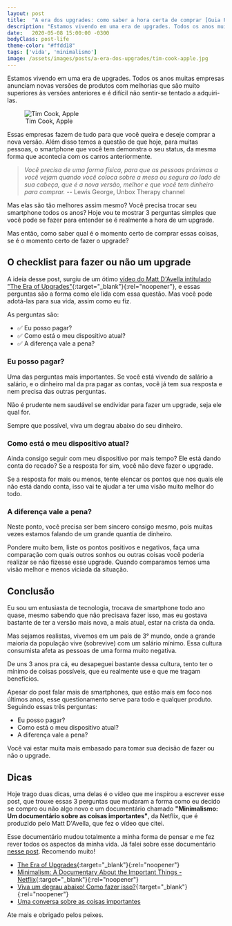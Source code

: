 ```yaml
---
layout: post
title:  "A era dos upgrades: como saber a hora certa de comprar [Guia Prático]"
description: "Estamos vivendo em uma era de upgrades. Todos os anos muitas empresas anunciam novas versões de produtos com melhorias que são muito superiores às versões anteriores e é difícil não sentir-se tentado a adquiri-las. Como saber se é o momento certo de fazer o upgrade?"
date:   2020-05-08 15:00:00 -0300
bodyClass: post-life
theme-color: "#ffdd18"
tags: ['vida', 'minimalismo']
image: /assets/images/posts/a-era-dos-upgrades/tim-cook-apple.jpg
---
```


Estamos vivendo em uma era de upgrades. Todos os anos muitas empresas anunciam novas versões de produtos com melhorias que são muito superiores às versões anteriores e é difícil não sentir-se tentado a adquiri-las.


<figure>
  <picture>
    <source type="image/webp" srcset="/assets/images/webp/posts/a-era-dos-upgrades/tim-cook-apple.webp" />
    <source srcset="/assets/images/posts/a-era-dos-upgrades/tim-cook-apple.jpg" />
    <img itemprop="image" src="/assets/images/posts/a-era-dos-upgrades/tim-cook-apple.jpg" alt="Tim Cook, Apple" />
  </picture>
  <legend>Tim Cook, Apple</legend>
</figure>

Essas empresas fazem de tudo para que você queira e deseje comprar a nova versão. Além disso temos a questão de que hoje, para muitas pessoas, o smartphone que você tem demonstra o seu status, da mesma forma que acontecia com os carros anteriormente.

> _Você precisa de uma forma física, para que as pessoas próximas a você vejam quando você coloca sobre a mesa ou segura ao lado de sua cabeça, que é a nova versão, melhor e que você tem dinheiro para comprar._ -- Lewis George, Unbox Therapy channel

Mas elas são tão melhores assim mesmo? Você precisa trocar seu smartphone todos os anos?  Hoje vou te mostrar 3 perguntas simples que você pode se fazer para entender se é realmente a hora de um upgrade.

Mas então, como saber qual é o momento certo de comprar essas coisas, se é o momento certo de fazer o upgrade?

## O checklist para fazer ou não um upgrade

A ideia desse post, surgiu de um ótimo [vídeo do Matt D'Avella intitulado "The Era of Upgrades"](https://www.youtube.com/watch?v=vCoF21OXu2E){:target="_blank"}{:rel="noopener"}, e essas perguntas são a forma como ele lida com essa questão. Mas você pode adotá-las para sua vida, assim como eu fiz.

As perguntas são:

- ✅ Eu posso pagar?
- ✅ Como está o meu dispositivo atual?
- ✅ A diferença vale a pena?

### Eu posso pagar?

Uma das perguntas mais importantes. Se você está vivendo de salário a salário, e o dinheiro mal da pra pagar as contas, você já tem sua resposta e nem precisa das outras perguntas.

Não é prudente nem saudável se endividar para fazer um upgrade, seja ele qual for.

Sempre que possível, viva um degrau abaixo do seu dinheiro.

### Como está o meu dispositivo atual?

Ainda consigo seguir com meu dispositivo por mais tempo? Ele está dando conta do recado? Se a resposta for sim, você não deve fazer o upgrade.

Se a resposta for mais ou menos, tente elencar os pontos que nos quais ele não está dando conta, isso vai te ajudar a ter uma visão muito melhor do todo.

### A diferença vale a pena?

Neste ponto, você precisa ser bem sincero consigo mesmo, pois muitas vezes estamos falando de um grande quantia de dinheiro.

Pondere muito bem, liste os pontos positivos e negativos, faça uma comparação com quais outros sonhos ou outras coisas você poderia realizar se não fizesse esse upgrade. Quando comparamos temos uma visão melhor e menos viciada da situação.


## Conclusão

Eu sou um entusiasta de tecnologia, trocava de smartphone todo ano quase, mesmo sabendo que não precisava fazer isso, mas eu gostava bastante de ter a versão mais nova, a mais atual, estar na crista da onda.

Mas sejamos realistas, vivemos em um país de 3° mundo, onde a grande maioria da população vive (sobrevive) com um salário mínimo. Essa cultura consumista afeta as pessoas de uma forma muito negativa.

De uns 3 anos pra cá, eu desapeguei bastante dessa cultura, tento ter o mínimo de coisas possíveis, que eu realmente use e que me tragam benefícios.

Apesar do post falar mais de smartphones, que estão mais em foco nos últimos anos, esse questionamento serve para todo e qualquer produto. Seguindo essas três perguntas:

- Eu posso pagar?
- Como está o meu dispositivo atual?
- A diferença vale a pena?

Você vai estar muita mais embasado para tomar sua decisão de fazer ou não o upgrade.

## Dicas

Hoje trago duas dicas, uma delas é o vídeo que me inspirou a escrever esse post, que trouxe essas 3 perguntas que mudaram a forma como eu decido se compro ou não algo novo e um documentário chamado **"Minimalismo: Um documentário sobre as coisas importantes"**, da Netflix, que é produzido pelo Matt D'Avella, que fez o vídeo que citei.

Esse documentário mudou totalmente a minha forma de pensar e me fez rever todos os aspectos da minha vida. Já falei sobre esse documentário [nesse post](https://evertonstrack.com.br/blog/uma-conversa-sobre-coisas-importantes/).  Recomendo muito!

- [The Era of Upgrades](https://www.youtube.com/watch?v=vCoF21OXu2E){:target="_blank"}{:rel="noopener"}
- [Minimalism: A Documentary About the Important Things - Netflix](https://www.netflix.com/br/title/80114460){:target="_blank"}{:rel="noopener"}
- [Viva um degrau abaixo! Como fazer isso?](https://financaspessoais.organizze.com.br/regra-para-ter-dinheiro-viva-um-degrau-abaixo-como-fazer-isso/){:target="_blank"}{:rel="noopener"}
- [Uma conversa sobre as coisas importantes](https://evertonstrack.com.br/blog/uma-conversa-sobre-coisas-importantes/)


Ate mais e obrigado pelos peixes.
